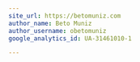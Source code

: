 ```yaml
---
site_url: https://betomuniz.com
author_name: Beto Muniz
author_username: obetomuniz
google_analytics_id: UA-31461010-1

---
```

